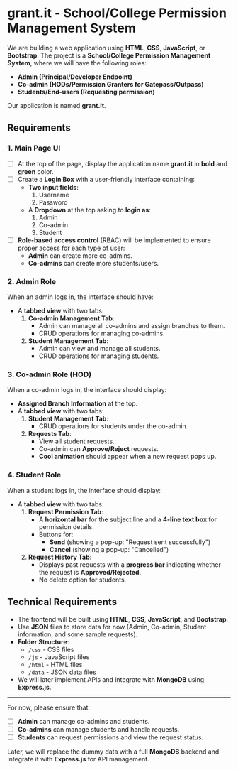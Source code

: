 # grant.it - School/College Permission Management System

We are building a web application using **HTML**, **CSS**, **JavaScript**, or **Bootstrap**. The project is a **School/College Permission Management System**, where we will have the following roles:

- **Admin (Principal/Developer Endpoint)** 
- **Co-admin (HODs/Permission Granters for Gatepass/Outpass)**
- **Students/End-users (Requesting permission)**

Our application is named **grant.it**.

## Requirements

### 1. **Main Page UI**

- [ ] At the top of the page, display the application name **grant.it** in **bold** and **green** color.
- [ ] Create a **Login Box** with a user-friendly interface containing:
  - **Two input fields**: 
    1. Username
    2. Password
  - A **Dropdown** at the top asking to **login as**:
    1. Admin
    2. Co-admin
    3. Student
- [ ] **Role-based access control** (RBAC) will be implemented to ensure proper access for each type of user:
  - **Admin** can create more co-admins.
  - **Co-admins** can create more students/users.

### 2. **Admin Role**

When an admin logs in, the interface should have:
- A **tabbed view** with two tabs:
  1. **Co-admin Management Tab**:
     - Admin can manage all co-admins and assign branches to them.
     - CRUD operations for managing co-admins.
  2. **Student Management Tab**:
     - Admin can view and manage all students.
     - CRUD operations for managing students.
     
### 3. **Co-admin Role (HOD)**

When a co-admin logs in, the interface should display:
- **Assigned Branch Information** at the top.
- A **tabbed view** with two tabs:
  1. **Student Management Tab**:
     - CRUD operations for students under the co-admin.
  2. **Requests Tab**:
     - View all student requests.
     - Co-admin can **Approve/Reject** requests.
     - **Cool animation** should appear when a new request pops up.
  
### 4. **Student Role**

When a student logs in, the interface should display:
- A **tabbed view** with two tabs:
  1. **Request Permission Tab**:
     - A **horizontal bar** for the subject line and a **4-line text box** for permission details.
     - Buttons for:
       - **Send** (showing a pop-up: "Request sent successfully")
       - **Cancel** (showing a pop-up: "Cancelled")
  2. **Request History Tab**:
     - Displays past requests with a **progress bar** indicating whether the request is **Approved/Rejected**.
     - No delete option for students.

## Technical Requirements

- The frontend will be built using **HTML**, **CSS**, **JavaScript**, and **Bootstrap**.
- Use **JSON** files to store data for now (Admin, Co-admin, Student information, and some sample requests).
- **Folder Structure**:
  - `/css` - CSS files
  - `/js` - JavaScript files
  - `/html` - HTML files
  - `/data` - JSON data files
- We will later implement APIs and integrate with **MongoDB** using **Express.js**.

---

For now, please ensure that:
- [ ] **Admin** can manage co-admins and students.
- [ ] **Co-admins** can manage students and handle requests.
- [ ] **Students** can request permissions and view the request status.

Later, we will replace the dummy data with a full **MongoDB** backend and integrate it with **Express.js** for API management.